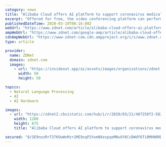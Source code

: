 ```yaml
---
category: news
title: "Alibaba Cloud offers AI platform to support coronavirus medical efforts"
excerpt: "Offered for free, the video conferencing platform can perform, real-time translation via AI with support for 11 languages including Chinese, Bahasa, French, and Spanish. Alibaba's cloud revenue exceeded 10 billion yuan for the first time in a single quarter, growing 62% to hit 10.72 billion yuan for its third quarter, but the coronavirus ..."
publishedDateTime: 2020-03-19T08:16:00Z
webUrl: "https://www.zdnet.com/article/alibaba-cloud-offers-ai-platform-to-support-coronavirus-medical-research/"
ampWebUrl: "https://www.zdnet.com/google-amp/article/alibaba-cloud-offers-ai-platform-to-support-coronavirus-medical-research/"
cdnAmpWebUrl: "https://www-zdnet-com.cdn.ampproject.org/c/s/www.zdnet.com/google-amp/article/alibaba-cloud-offers-ai-platform-to-support-coronavirus-medical-research/"
type: article

provider:
  name: ZDNet
  domain: zdnet.com
  images:
    - url: "https://insideout.app/ai/assets/images/organizations/zdnet.com-50x50.jpg"
      width: 50
      height: 50

topics:
  - Natural Language Processing
  - AI
  - AI Hardware

images:
  - url: "https://zdnet2.cbsistatic.com/hub/i/r/2020/03/21/48f250f2-5821-4f99-9b79-2ef061a03d36/thumbnail/1200x675/c19314592f4fa3fdec28c61ae209487c/tencent-meeting.png"
    width: 1200
    height: 675
    title: "Alibaba Cloud offers AI platform to support coronavirus medical efforts"

secured: "8/SE9nozR+T37KOwWnMz+1ME9xqP2VxmNXespqoMNuXY8CcDWdf6Ti0MHN0RD30Rhu9MFEdnB1t/tJ/aJfIF7eXsQobSwZipmgUDOszI2NoxaEM0ZOYEKPGgzBym+L8k4EfelFiQjy4hVzJDC76Pid6bla4hPyqhMCgzSS8CBDRnmL7+QIGpIXaO4RY5CE6sztekJAG6Zrw7VtnSeUHabRV1KiJSfFdeCXuQ3nQ4w3oOX5HiVK7ywaPcdUjvwrdT3hs0DpAPCtH4p9nFLQyEI3vzulWC9OjhJtFT1H3iEsut2TbTessXBwMq0PtWwJVLvgJeYJr1F6O2cRW25ZqSlEWMimnPYQHipbbm55VkizpKZsfLDA+3qBF3JaI1+6l/TWIdYaLnMr1c/qhmE32NRn7YvNgyWQIrUOekHlDumBjz/yduZ/+tLU8uRjrd4mi7HXs9658Pi6EMwnE+qWDgH7nGz1QNxkkpICrEqfrGVs8=;uIStbrPf0XM7vk9VwTwuIg=="
---
```


